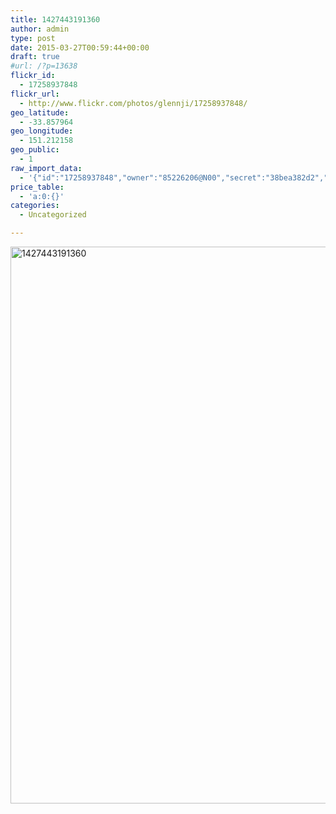 ```yaml
---
title: 1427443191360
author: admin
type: post
date: 2015-03-27T00:59:44+00:00
draft: true
#url: /?p=13638
flickr_id:
  - 17258937848
flickr_url:
  - http://www.flickr.com/photos/glennji/17258937848/
geo_latitude:
  - -33.857964
geo_longitude:
  - 151.212158
geo_public:
  - 1
raw_import_data:
  - '{"id":"17258937848","owner":"85226206@N00","secret":"38bea382d2","server":"7697","farm":8,"title":"1427443191360","ispublic":0,"isfriend":0,"isfamily":0,"description":{"_content":""},"dateupload":"1431157494","lastupdate":"1431157497","datetaken":"2015-03-27 00:59:44","datetakengranularity":0,"datetakenunknown":"1","ownername":"glennji","tags":"","machine_tags":"","originalsecret":"d1f5602afb","originalformat":"jpg","latitude":"-33.857964","longitude":"151.212158","accuracy":"16","context":0,"place_id":"cRTwufFTWrzzUz3wMQ","woeid":"28676667","geo_is_family":0,"geo_is_friend":0,"geo_is_contact":0,"geo_is_public":0,"media":"photo","media_status":"ready","url_o":"https://farm8.staticflickr.com/7697/17258937848_d1f5602afb_o.jpg","height_o":"1000","width_o":"741"}'
price_table:
  - 'a:0:{}'
categories:
  - Uncategorized

---
```

<p class="flickr-image">
  <a href="http://www.flickr.com/photos/glennji/17258937848/" class="flickr-link"><img src="/wp-content/uploads/2015/03/17258937848_d1f5602afb_o.jpg" width="660" height="891" alt="1427443191360" class="keyring-img" /></a>
</p>
